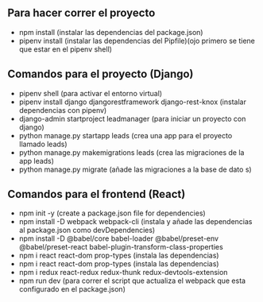 ## Para hacer correr el proyecto
* npm install (instalar las dependencias del package.json)
* pipenv install (instalar las dependencias del Pipfile)(ojo primero se tiene que estar en el pipenv shell)

## Comandos para el proyecto (Django)
* pipenv shell (para activar el entorno virtual)
* pipenv install django djangorestframework django-rest-knox (instalar dependencias con pipenv)
* django-admin startproject leadmanager (para iniciar un proyecto con django)
* python manage.py startapp leads (crea una app para el proyecto llamado leads)
* python manage.py makemigrations leads (crea las migraciones de la app leads)
* python manage.py migrate (añade las migraciones a la base de dato s)

## Comandos para el frontend (React)
* npm init -y (create a package.json file for dependencies)
* npm install -D webpack webpack-cli (instala  y añade las dependencias al package.json como devDependencies)
* npm install -D @babel/core babel-loader @babel/preset-env @babel/preset-react babel-plugin-transform-class-properties
* npm i react react-dom prop-types (instala las dependencias)
* npm i react react-dom prop-types (instala las dependencias)
* npm i redux react-redux redux-thunk redux-devtools-extension
* npm run dev (para correr el script que actualiza el webpack que esta configurado en el package.json)